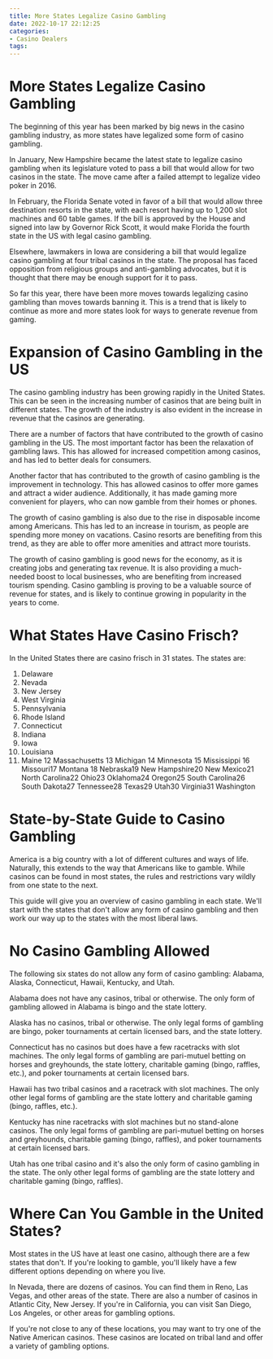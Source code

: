 ```yaml
---
title: More States Legalize Casino Gambling
date: 2022-10-17 22:12:25
categories:
- Casino Dealers
tags:
---
```



#  More States Legalize Casino Gambling

The beginning of this year has been marked by big news in the casino gambling industry, as more states have legalized some form of casino gambling.

In January, New Hampshire became the latest state to legalize casino gambling when its legislature voted to pass a bill that would allow for two casinos in the state. The move came after a failed attempt to legalize video poker in 2016.

In February, the Florida Senate voted in favor of a bill that would allow three destination resorts in the state, with each resort having up to 1,200 slot machines and 60 table games. If the bill is approved by the House and signed into law by Governor Rick Scott, it would make Florida the fourth state in the US with legal casino gambling.

Elsewhere, lawmakers in Iowa are considering a bill that would legalize casino gambling at four tribal casinos in the state. The proposal has faced opposition from religious groups and anti-gambling advocates, but it is thought that there may be enough support for it to pass.

So far this year, there have been more moves towards legalizing casino gambling than moves towards banning it. This is a trend that is likely to continue as more and more states look for ways to generate revenue from gaming.

#  Expansion of Casino Gambling in the US

The casino gambling industry has been growing rapidly in the United States. This can be seen in the increasing number of casinos that are being built in different states. The growth of the industry is also evident in the increase in revenue that the casinos are generating.

There are a number of factors that have contributed to the growth of casino gambling in the US. The most important factor has been the relaxation of gambling laws. This has allowed for increased competition among casinos, and has led to better deals for consumers.

Another factor that has contributed to the growth of casino gambling is the improvement in technology. This has allowed casinos to offer more games and attract a wider audience. Additionally, it has made gaming more convenient for players, who can now gamble from their homes or phones.

The growth of casino gambling is also due to the rise in disposable income among Americans. This has led to an increase in tourism, as people are spending more money on vacations. Casino resorts are benefiting from this trend, as they are able to offer more amenities and attract more tourists.

The growth of casino gambling is good news for the economy, as it is creating jobs and generating tax revenue. It is also providing a much-needed boost to local businesses, who are benefiting from increased tourism spending. Casino gambling is proving to be a valuable source of revenue for states, and is likely to continue growing in popularity in the years to come.

#  What States Have Casino Frisch?

In the United States there are casino frisch in 31 states. The states are:

1. Delaware
2. Nevada
3. New Jersey
4. West Virginia
5. Pennsylvania
6. Rhode Island
7. Connecticut
8. Indiana
9. Iowa
10. Louisiana
11. Maine
12 Massachusetts
13 Michigan
14 Minnesota
15 Mississippi 16 Missouri17 Montana 18 Nebraska19 New Hampshire20 New Mexico21 North Carolina22 Ohio23 Oklahoma24 Oregon25 South Carolina26 South Dakota27 Tennessee28 Texas29 Utah30 Virginia31 Washington

#  State-by-State Guide to Casino Gambling

America is a big country with a lot of different cultures and ways of life. Naturally, this extends to the way that Americans like to gamble. While casinos can be found in most states, the rules and restrictions vary wildly from one state to the next.

This guide will give you an overview of casino gambling in each state. We'll start with the states that don't allow any form of casino gambling and then work our way up to the states with the most liberal laws.

# No Casino Gambling Allowed

The following six states do not allow any form of casino gambling: Alabama, Alaska, Connecticut, Hawaii, Kentucky, and Utah.

Alabama does not have any casinos, tribal or otherwise. The only form of gambling allowed in Alabama is bingo and the state lottery.

Alaska has no casinos, tribal or otherwise. The only legal forms of gambling are bingo, poker tournaments at certain licensed bars, and the state lottery.

Connecticut has no casinos but does have a few racetracks with slot machines. The only legal forms of gambling are pari-mutuel betting on horses and greyhounds, the state lottery, charitable gaming (bingo, raffles, etc.), and poker tournaments at certain licensed bars.

Hawaii has two tribal casinos and a racetrack with slot machines. The only other legal forms of gambling are the state lottery and charitable gaming (bingo, raffles, etc.).

Kentucky has nine racetracks with slot machines but no stand-alone casinos. The only legal forms of gambling are pari-mutuel betting on horses and greyhounds, charitable gaming (bingo, raffles), and poker tournaments at certain licensed bars.


Utah has one tribal casino and it's also the only form of casino gambling in the state. The only other legal forms of gambling are the state lottery and charitable gaming (bingo, raffles).

#  Where Can You Gamble in the United States?

Most states in the US have at least one casino, although there are a few states that don't. If you're looking to gamble, you'll likely have a few different options depending on where you live.

In Nevada, there are dozens of casinos. You can find them in Reno, Las Vegas, and other areas of the state. There are also a number of casinos in Atlantic City, New Jersey. If you're in California, you can visit San Diego, Los Angeles, or other areas for gambling options.

If you're not close to any of these locations, you may want to try one of the Native American casinos. These casinos are located on tribal land and offer a variety of gambling options.
